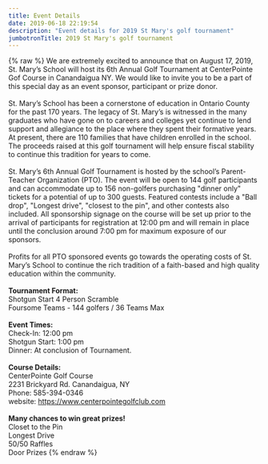 ```yaml
---
title: Event Details
date: 2019-06-18 22:19:54
description: "Event details for 2019 St Mary's golf tournament"
jumbotronTitle: 2019 St Mary's golf tournament
---
```

{% raw %}
We are extremely excited to announce that on August 17, 2019, St. Mary’s School will host its 6th Annual Golf Tournament at CenterPointe Gof Course in Canandaigua NY.  We would like to invite you to be a part of this special day as an event sponsor, participant or prize donor. 
<br><br>
St. Mary’s School has been a cornerstone of education in Ontario County for the past 170 years.  The legacy of St. Mary’s is witnessed in the many graduates who have gone on to careers and colleges yet continue to lend support and allegiance to the place where they spent their formative years.  At present, there are 110 families that have children enrolled in the school.  The proceeds raised at this golf tournament will help ensure fiscal stability to continue this tradition for years to come.
<br><br>
St. Mary’s 6th Annual Golf Tournament is hosted by the school’s Parent-Teacher Organization (PTO). The event will be open to 144 golf participants and can accommodate up to 156 non-golfers purchasing "dinner only" tickets for a potential of up to 300 guests. Featured contests include a "Ball drop", "Longest drive", "closest to the pin", and other contests also included. All sponsorship signage on the course will be set up prior to the arrival of participants for registration at 12:00 pm and will remain in place until the conclusion around 7:00 pm for maximum exposure of our sponsors.
<br><br>
Profits for all PTO sponsored events go towards the operating costs of St. Mary’s School to continue the rich tradition of a faith-based and high quality education within the community. 
<br><br>
<b>Tournament Format:</b><br>
Shotgun Start 4 Person Scramble<br>
Foursome Teams - 144 golfers / 36 Teams Max<br>
<br>
<b>Event Times:</b><br>
Check-In:  12:00 pm<br>
Shotgun Start:  1:00 pm<br>
Dinner:  At conclusion of Tournament.<br>
<br>
<b>Course Details:</b><br>
CenterPointe Golf Course<br>
2231 Brickyard Rd. Canandaigua, NY<br>
Phone:  585-394-0346<br>
website: <a href="https://www.centerpointegolfclub.com">https://www.centerpointegolfclub.com</a><br>
<br>
<b>Many chances to win great prizes!</b><br>
Closet to the Pin<br>
Longest Drive<br>
50/50 Raffles<br>
Door Prizes
{% endraw %}